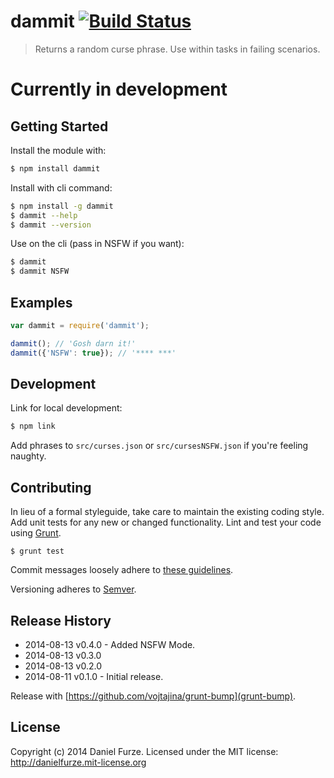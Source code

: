 # dammit [![Build Status](https://secure.travis-ci.org/furzeface/dammit.png?branch=master)](http://travis-ci.org/furzeface/dammit)

> Returns a random curse phrase. Use within tasks in failing scenarios.

# Currently in development

## Getting Started

Install the module with: 

```sh
$ npm install dammit
```

Install with cli command:

```sh
$ npm install -g dammit
$ dammit --help
$ dammit --version
```

Use on the cli (pass in NSFW if you want):
```sh
$ dammit
$ dammit NSFW
```

## Examples
```js
var dammit = require('dammit');

dammit(); // 'Gosh darn it!'
dammit({'NSFW': true}); // '**** ***'
```

## Development
Link for local development:

```sh
$ npm link
```

Add phrases to `src/curses.json` or `src/cursesNSFW.json` if you're feeling naughty.

## Contributing
In lieu of a formal styleguide, take care to maintain the existing coding style. Add unit tests for any new or changed functionality. Lint and test your code using [Grunt](http://gruntjs.com).

```
$ grunt test
```

Commit messages loosely adhere to [these guidelines](https://github.com/angular/angular.js/blob/master/CONTRIBUTING.md#commit).

Versioning adheres to [Semver](http://semver.org).

## Release History
- 2014-08-13 v0.4.0 - Added NSFW Mode.
- 2014-08-13 v0.3.0
- 2014-08-13 v0.2.0 
- 2014-08-11 v0.1.0 - Initial release. 

Release with [https://github.com/vojtajina/grunt-bump](grunt-bump).

## License
Copyright (c) 2014 Daniel Furze. Licensed under the MIT license: http://danielfurze.mit-license.org
